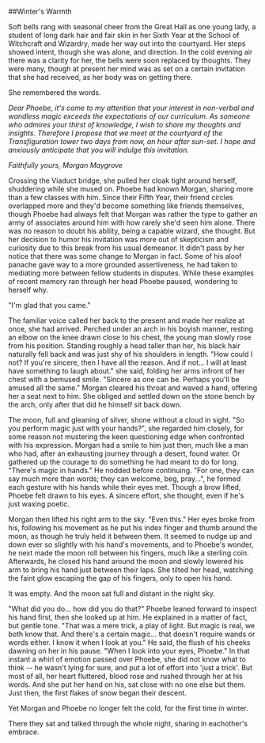 ##Winter's Warmth

Soft bells rang with seasonal cheer from the Great Hall as one young lady, a student of long dark hair and fair skin in her Sixth Year at the School of Witchcraft and Wizardry, made her way out into the courtyard. Her steps showed intent, though she was alone, and direction. In the cold evening air there was a clarity for her, the bells were soon replaced by thoughts. They were many, though at present her mind was as set on a certain invitation  that she had received, as her body was on getting there. 

She remembered the words.

*Dear Phoebe,
it's come to my attention that your interest in non-verbal and wandless magic exceeds the expectations of our curriculum. As someone who admires your thirst of knowledge, I wish to share my thoughts and insights. Therefore I propose that we meet at the courtyard of the Transfiguration tower two days from now, an hour after sun-set. I hope and anxiously anticipate that you will indulge this invitation.*

*Faithfully yours,
Morgan Maygrove*

Crossing the Viaduct bridge, she pulled her cloak tight around herself, shuddering while she mused on. Phoebe had known Morgan, sharing more than a few classes with him. Since their Fifth Year, their friend circles overlapped more and they'd become something like friends themselves, though Phoebe had always felt that Morgan was rather the type to gather an army of associates around him with how rarely she'd seen him alone. There was no reason to doubt his ability, being a capable wizard, she thought. But her decision to humor his invitation was more out of skepticism and curiosity due to this break from his usual demeanor.
It didn't pass by her notice that there was some change to Morgan in fact. Some of his aloof panache gave way to a more grounded assertiveness, he had taken to mediating more between fellow students in disputes. While these examples of recent memory ran through her head Phoebe paused, wondering to herself why.

"I'm glad that you came."

The familiar voice called her back to the present and made her realize at once, she had arrived. Perched under an arch in his boyish manner, resting an elbow on the knee drawn close to his chest, the young man slowly rose from his position. Standing roughly a head taller than her, his black hair naturally fell back and was just shy of his shoulders in length. "How could I not? If you're sincere, then I have all the reason. And if not... I will at least have something to laugh about." she said, folding her arms infront of her chest with a bemused smile. "Sincere as one can be. Perhaps you'll be amused all the same." Morgan cleared his throat and waved a hand, offering her a seat next to him. She obliged and settled down on the stone bench by the arch, only after that did he himself sit back down.

The moon, full and gleaning of silver, shone without a cloud in sight. "So you perform magic just with your hands?", she regarded him closely, for some reason not mustering the keen questioning edge when confronted with his expression. Morgan had a smile to him just then, much like a man who had, after an exhausting journey through a desert, found water. Or gathered up the courage to do something he had meant to do for long.
"There's magic in hands." He nodded before continuing. "For one, they can say much more than words; they can welcome, beg, pray...", he formed each gesture with his hands while their eyes met. Though a brow lifted, Phoebe felt drawn to his eyes. A sincere effort, she thought, even if he's just waxing poetic.

Morgan then lifted his right arm to the sky. "Even this." Her eyes broke from his, following his movement as he put his index finger and thumb around the moon, as though he truly held it between them. It seemed to nudge up and down ever so slightly with his hand's movements, and to Phoebe's wonder, he next made the moon roll between his fingers, much like a sterling coin. Afterwards, he closed his hand around the moon and slowly lowered his arm to bring his hand just between their laps. She tilted her head, watching the faint glow escaping the gap of his fingers, only to open his hand.

It was empty. And the moon sat full and distant in the night sky.

"What did you do...  how did you do that?" Phoebe leaned forward to inspect his hand first, then she looked up at him. He explained in a matter of fact, but gentle tone. "That was a mere trick, a play of light. But magic is real, we both know that. And there's a certain magic... that doesn't require wands or words either. I know it when I look at you." He said, the flush of his cheeks dawning on her in his pause. "When I look into your eyes, Phoebe."
In that instant a whirl of emotion passed over Phoebe, she did not know what to think -- he wasn't lying for sure, and put a lot of effort into 'just a trick'.
But most of all, her heart fluttered, blood rose and rushed through her at his words. And she put her hand on his, sat close with no one else but them.
Just then, the first flakes of snow began their descent.

Yet Morgan and Phoebe no longer felt the cold, for the first time in winter.

There they sat and talked through the whole night, sharing in eachother's embrace.